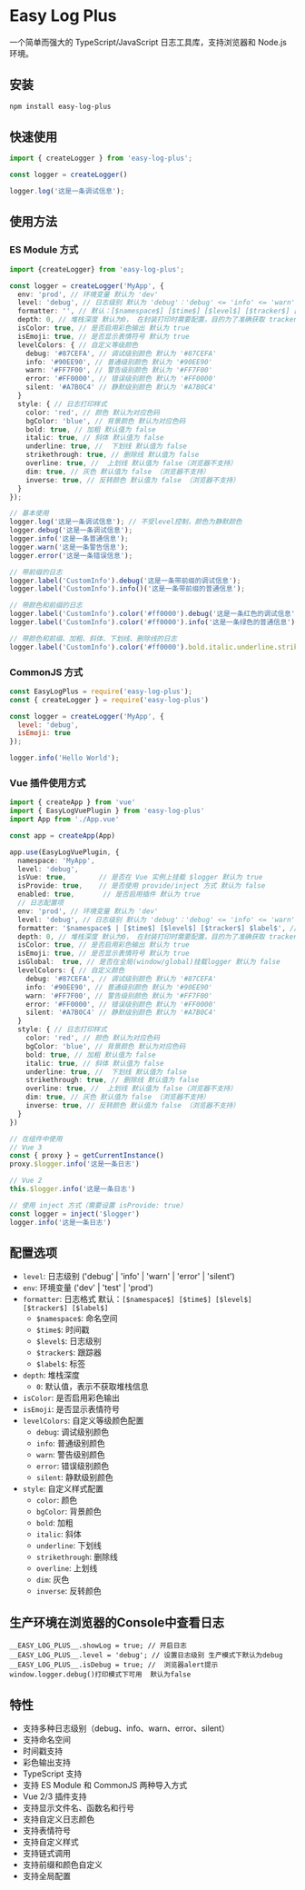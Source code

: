 # Easy Log Plus

一个简单而强大的 TypeScript/JavaScript 日志工具库，支持浏览器和 Node.js 环境。

## 安装

```bash
npm install easy-log-plus
```

## 快速使用

```typescript
import { createLogger } from 'easy-log-plus';

const logger = createLogger()

logger.log('这是一条调试信息');

```

## 使用方法

### ES Module 方式

```typescript
import {createLogger} from 'easy-log-plus';

const logger = createLogger('MyApp', {
  env: 'prod', // 环境变量 默认为 'dev'
  level: 'debug', // 日志级别 默认为 'debug'：'debug' <= 'info' <= 'warn' <= 'error' 
  formatter: '', // 默认：[$namespace$] [$time$] [$level$] [$tracker$] [$label$] 日志格式说明： $namespace$：命名空间，$time$：时间戳，$level$：日志级别，$tracker$：跟踪器，$label$：标签  
  depth: 0, // 堆栈深度 默认为0， 在封装打印时需要配置，目的为了准确获取 tracker 信息
  isColor: true, // 是否启用彩色输出 默认为 true
  isEmoji: true, // 是否显示表情符号 默认为 true
  levelColors: { // 自定义等级颜色
    debug: '#87CEFA', // 调试级别颜色 默认为 '#87CEFA'
    info: '#90EE90', // 普通级别颜色 默认为 '#90EE90'
    warn: '#FF7F00', // 警告级别颜色 默认为 '#FF7F00'
    error: '#FF0000', // 错误级别颜色 默认为 '#FF0000'
    silent: '#A7B0C4' // 静默级别颜色 默认为 '#A7B0C4'
  }
  style: { // 日志打印样式
    color: 'red', // 颜色 默认为对应色码 
    bgColor: 'blue', // 背景颜色 默认为对应色码 
    bold: true, // 加粗 默认值为 false
    italic: true, // 斜体 默认值为 false
    underline: true, //  下划线 默认值为 false
    strikethrough: true, // 删除线 默认值为 false
    overline: true, //  上划线 默认值为 false（浏览器不支持）
    dim: true, // 灰色 默认值为 false （浏览器不支持）
    inverse: true, // 反转颜色 默认值为 false （浏览器不支持）
  }
});

// 基本使用
logger.log('这是一条调试信息'); // 不受level控制，颜色为静默颜色
logger.debug('这是一条调试信息'); 
logger.info('这是一条普通信息'); 
logger.warn('这是一条警告信息'); 
logger.error('这是一条错误信息'); 

// 带前缀的日志
logger.label('CustomInfo').debug('这是一条带前缀的调试信息');
logger.label('CustomInfo').info()('这是一条带前缀的普通信息');

// 带颜色和前缀的日志
logger.label('CustomInfo').color('#ff0000').debug('这是一条红色的调试信息');
logger.label('CustomInfo').color('#ff0000').info('这是一条绿色的普通信息');

// 带颜色和前缀、加粗、斜体、下划线、删除线的日志
logger.label('CustomInfo').color('#ff0000').bold.italic.underline.strikethrough.info('这是一条绿色、前缀、加粗、斜体、下划线、删除线的普通信息');
```

### CommonJS 方式

```javascript
const EasyLogPlus = require('easy-log-plus');
const { createLogger } = require('easy-log-plus')

const logger = createLogger('MyApp', {
  level: 'debug',
  isEmoji: true
});

logger.info('Hello World');
```

### Vue 插件使用方式

```typescript
import { createApp } from 'vue'
import { EasyLogVuePlugin } from 'easy-log-plus'
import App from './App.vue'

const app = createApp(App)

app.use(EasyLogVuePlugin, {
  namespace: 'MyApp',
  level: 'debug',
  isVue: true,        // 是否在 Vue 实例上挂载 $logger 默认为 true
  isProvide: true,    // 是否使用 provide/inject 方式 默认为 false
  enabled: true,       // 是否启用插件 默认为 true
  // 日志配置项
  env: 'prod', // 环境变量 默认为 'dev'
  level: 'debug', // 日志级别 默认为 'debug'：'debug' <= 'info' <= 'warn' <= 'error' 
  formatter: '$namespace$ | [$time$] [$level$] [$tracker$] $label$', // 日志格式： $namespace$：命名空间，$time$：时间戳，$level$：日志级别，$tracker$：跟踪器，$label$：标签  
  depth: 0, // 堆栈深度 默认为0， 在封装打印时需要配置，目的为了准确获取 tracker 信息
  isColor: true, // 是否启用彩色输出 默认为 true
  isEmoji: true, // 是否显示表情符号 默认为 true
  isGlobal:  true, // 是否在全局(window/global)挂载logger 默认为 false  
  levelColors: { // 自定义颜色
    debug: '#87CEFA', // 调试级别颜色 默认为 '#87CEFA'
    info: '#90EE90', // 普通级别颜色 默认为 '#90EE90'
    warn: '#FF7F00', // 警告级别颜色 默认为 '#FF7F00'
    error: '#FF0000', // 错误级别颜色 默认为 '#FF0000'
    silent: '#A7B0C4' // 静默级别颜色 默认为 '#A7B0C4'
  }
  style: { // 日志打印样式
    color: 'red', // 颜色 默认为对应色码 
    bgColor: 'blue', // 背景颜色 默认为对应色码 
    bold: true, // 加粗 默认值为 false
    italic: true, // 斜体 默认值为 false
    underline: true, //  下划线 默认值为 false
    strikethrough: true, // 删除线 默认值为 false
    overline: true, //  上划线 默认值为 false（浏览器不支持）
    dim: true, // 灰色 默认值为 false （浏览器不支持）
    inverse: true, // 反转颜色 默认值为 false （浏览器不支持）
  }
})

// 在组件中使用
// Vue 3
const { proxy } = getCurrentInstance()
proxy.$logger.info('这是一条日志')

// Vue 2
this.$logger.info('这是一条日志')

// 使用 inject 方式（需要设置 isProvide: true）
const logger = inject('$logger')
logger.info('这是一条日志')
```

## 配置选项

- `level`: 日志级别 ('debug' | 'info' | 'warn' | 'error' | 'silent')
- `env`: 环境变量 ('dev' | 'test' | 'prod')
- `formatter`: 日志格式 默认：`[$namespace$] [$time$] [$level$] [$tracker$] [$label$]`
  - `$namespace$`: 命名空间
  - `$time$`: 时间戳
  - `$level$`: 日志级别
  - `$tracker$`: 跟踪器
  - `$label$`: 标签
- `depth`: 堆栈深度
  - `0`: 默认值，表示不获取堆栈信息
- `isColor`: 是否启用彩色输出
- `isEmoji`: 是否显示表情符号
- `levelColors`: 自定义等级颜色配置
  - `debug`: 调试级别颜色
  - `info`: 普通级别颜色
  - `warn`: 警告级别颜色
  - `error`: 错误级别颜色
  - `silent`: 静默级别颜色
- `style`: 自定义样式配置
  - `color`: 颜色
  - `bgColor`: 背景颜色
  - `bold`: 加粗
  - `italic`: 斜体
  - `underline`: 下划线
  - `strikethrough`: 删除线
  - `overline`: 上划线
  - `dim`: 灰色
  - `inverse`: 反转颜色

## 生产环境在浏览器的Console中查看日志

```text
__EASY_LOG_PLUS__.showLog = true; // 开启日志
__EASY_LOG_PLUS__.level = 'debug'; // 设置日志级别 生产模式下默认为debug
__EASY_LOG_PLUS__.isDebug = true; //  浏览器alert提示 window.logger.debug()打印模式下可用  默认为false
```

## 特性

- 支持多种日志级别（debug、info、warn、error、silent）
- 支持命名空间
- 时间戳支持
- 彩色输出支持
- TypeScript 支持
- 支持 ES Module 和 CommonJS 两种导入方式
- Vue 2/3 插件支持
- 支持显示文件名、函数名和行号
- 支持自定义日志颜色
- 支持表情符号
- 支持自定义样式
- 支持链式调用
- 支持前缀和颜色自定义
- 支持全局配置
